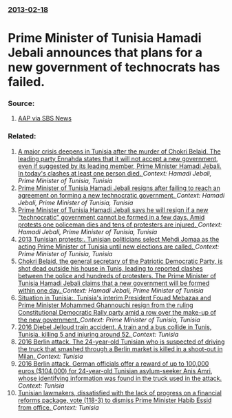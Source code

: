 ### [2013-02-18](/news/2013/02/18/index.md)

# Prime Minister of Tunisia Hamadi Jebali announces that plans for a new government of technocrats has failed. 




### Source:

1. [AAP via SBS News](http://www.sbs.com.au/news/article/1738424/Tunisia-crisis-talks-fail-PM-leaves-door-open-for)

### Related:

1. [A major crisis deepens in Tunisia after the murder of Chokri Belaid. The leading party Ennahda states that it will not accept a new government, even if suggested by its leading member, Prime Minister Hamadi Jebali. In today's clashes at least one person died. ](/news/2013/02/7/a-major-crisis-deepens-in-tunisia-after-the-murder-of-chokri-belaid-the-leading-party-ennahda-states-that-it-will-not-accept-a-new-governme.md) _Context: Hamadi Jebali, Prime Minister of Tunisia, Tunisia_
2. [Prime Minister of Tunisia Hamadi Jebali resigns after failing to reach an agreement on forming a new technocratic government. ](/news/2013/02/19/prime-minister-of-tunisia-hamadi-jebali-resigns-after-failing-to-reach-an-agreement-on-forming-a-new-technocratic-government.md) _Context: Hamadi Jebali, Prime Minister of Tunisia, Tunisia_
3. [Prime Minister of Tunisia Hamadi Jebali says he will resign if a new "technocratic" government cannot be formed in a few days. Amid protests one policeman dies and tens of protesters are injured. ](/news/2013/02/10/prime-minister-of-tunisia-hamadi-jebali-says-he-will-resign-if-a-new-technocratic-government-cannot-be-formed-in-a-few-days-amid-protests.md) _Context: Hamadi Jebali, Prime Minister of Tunisia, Tunisia_
4. [2013 Tunisian protests:. Tunisian politicians select Mehdi Jomaa as the acting Prime Minister of Tunisia until new elections are called. ](/news/2013/12/14/2013-tunisian-protests-tunisian-politicians-select-mehdi-jomaa-as-the-acting-prime-minister-of-tunisia-until-new-elections-are-called.md) _Context: Prime Minister of Tunisia, Tunisia_
5. [Chokri Belaid, the general secretary of the Patriotic Democratic Party, is shot dead outside his house in Tunis, leading to reported clashes between the police and hundreds of protesters. The Prime Minister of Tunisia Hamadi Jebali claims that a new government will be formed within one day. ](/news/2013/02/6/chokri-belaid-the-general-secretary-of-the-patriotic-democratic-party-is-shot-dead-outside-his-house-in-tunis-leading-to-reported-clashes.md) _Context: Hamadi Jebali, Prime Minister of Tunisia_
6. [Situation in Tunisia:. Tunisia's interim President Fouad Mebazaa and Prime Minister Mohammed Ghannouchi resign from the ruling Constitutional Democratic Rally party amid a row over the make-up of the new government. ](/news/2011/01/18/situation-in-tunisia-tunisia-s-interim-president-fouad-mebazaa-and-prime-minister-mohammed-ghannouchi-resign-from-the-ruling-constitutiona.md) _Context: Prime Minister of Tunisia, Tunisia_
7. [2016 Djebel Jelloud train accident. A train and a bus collide in Tunis, Tunisia, killing 5 and injuring around 52. ](/news/2016/12/28/2016-djebel-jelloud-train-accident-a-train-and-a-bus-collide-in-tunis-tunisia-killing-5-and-injuring-around-52.md) _Context: Tunisia_
8. [2016 Berlin attack. The 24-year-old Tunisian who is suspected of driving the truck that smashed through a Berlin market is killed in a shoot-out in Milan. ](/news/2016/12/23/2016-berlin-attack-the-24-year-old-tunisian-who-is-suspected-of-driving-the-truck-that-smashed-through-a-berlin-market-is-killed-in-a-shoot.md) _Context: Tunisia_
9. [2016 Berlin attack. German officials offer a reward of up to 100,000 euros ($104,000) for 24-year-old Tunisian asylum-seeker Anis Amri, whose identifying information was found in the truck used in the attack. ](/news/2016/12/21/2016-berlin-attack-german-officials-offer-a-reward-of-up-to-100-000-euros-104-000-for-24-year-old-tunisian-asylum-seeker-anis-amri-whos.md) _Context: Tunisia_
10. [Tunisian lawmakers, dissatisfied with the lack of progress on a financial reforms package, vote (118-3) to dismiss Prime Minister Habib Essid from office. ](/news/2016/07/30/tunisian-lawmakers-dissatisfied-with-the-lack-of-progress-on-a-financial-reforms-package-vote-118-3-to-dismiss-prime-minister-habib-essi.md) _Context: Tunisia_

